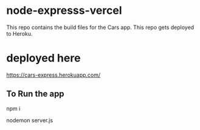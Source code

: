 # node-expresss-vercel

This repo contains the build files for the Cars app.
This repo gets deployed to Heroku.

# deployed here
https://cars-express.herokuapp.com/

## To Run the app
npm i

nodemon server.js
